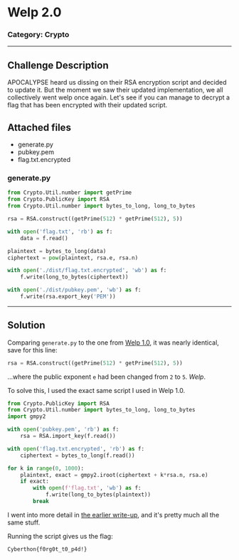 # Welp 2.0
### Category: Crypto
---
## Challenge Description
APOCALYPSE heard us dissing on their RSA encryption script and decided to update it. But the moment we saw their updated implementation, we all collectively went welp once again. Let's see if you can manage to decrypt a flag that has been encrypted with their updated script.
## Attached files
* generate.py
* pubkey.pem
* flag.txt.encrypted
### generate.py
```python
from Crypto.Util.number import getPrime
from Crypto.PublicKey import RSA
from Crypto.Util.number import bytes_to_long, long_to_bytes

rsa = RSA.construct((getPrime(512) * getPrime(512), 5))

with open('flag.txt', 'rb') as f:
    data = f.read()

plaintext = bytes_to_long(data)
ciphertext = pow(plaintext, rsa.e, rsa.n)

with open('./dist/flag.txt.encrypted', 'wb') as f:
    f.write(long_to_bytes(ciphertext))

with open('./dist/pubkey.pem', 'wb') as f:
    f.write(rsa.export_key('PEM'))
```
---
## Solution
Comparing `generate.py` to the one from [Welp 1.0](../Welp%201.0), it was nearly identical, save for this line:

```python
rsa = RSA.construct((getPrime(512) * getPrime(512), 5))
```

...where the public exponent `e` had been changed from `2` to `5`. *Welp*.

To solve this, I used the exact same script I used in Welp 1.0. 

```python
from Crypto.PublicKey import RSA
from Crypto.Util.number import bytes_to_long, long_to_bytes
import gmpy2

with open('pubkey.pem', 'rb') as f:
    rsa = RSA.import_key(f.read())

with open('flag.txt.encrypted', 'rb') as f:
    ciphertext = bytes_to_long(f.read())

for k in range(0, 1000):
    plaintext, exact = gmpy2.iroot(ciphertext + k*rsa.n, rsa.e)
    if exact:
        with open(f'flag.txt', 'wb') as f:
            f.write(long_to_bytes(plaintext))
        break
```

I went into more detail in [the earlier write-up](https://github.com/xeniafiorenza/CTF-Writeups/tree/main/Cyberthon%202021/Finals/Welp%201.0), and it's pretty much all the same stuff.

Running the script gives us the flag:

```
Cyberthon{f0rg0t_t0_p4d!}
```
